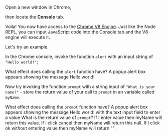 Open a new window in Chrome,

then locate the **Console** tab.

Voila! You now have access to the [Chrome V8 Engine](https://www.cloudflare.com/en-gb/learning/serverless/glossary/what-is-chrome-v8/).
Just like the Node REPL, you can input JavaScript code into the Console tab and the V8 engine will execute it.

Let's try an example.

In the Chrome console,
invoke the function `alert` with an input string of `"Hello world!"`;

What effect does calling the `alert` function have?
    A popup alert box appears showing the message Hello world!

Now try invoking the function `prompt` with a string input of `"What is your name?"` - store the return value of your call to `prompt` in an variable called `myName`.

What effect does calling the `prompt` function have?
    A popup alert box appears showing the message Hello world! with the text input field to enter a value
What is the return value of `prompt`?
    If I enter value then myName will return this value.
    If I click cancel then myName will return this null.
    If I click ok without entering value then myName will return "".


